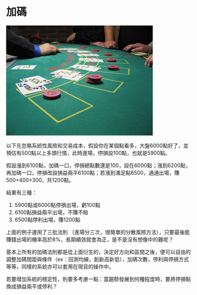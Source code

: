 # 加碼

![&#x68AD;&#x54C8;&#x5566;&#xFF01;&#xFF01;&#xFF01;](../.gitbook/assets/blackjack.jpg)

以下先忽略系統性風險和交易成本，假設你在某個點看多，大盤6000點好了，並預估有500點以上多頭行情，此時進場，停損設100點，也就是5900點。

假設漲到6100點，加碼一口，停損總點數還是100，設在6000點；漲到6200點，再加碼一口，停損改設損益兩平6100點；若漲到滿足點6500，通通出場，賺500+400+300，共1200點。

結果有三種： 

1. 5900點或6000點停損出場，虧100點
2. 6100點損益兩平出場，不賺不賠 
3. 6500點停利出場，賺1200點

上面的例子運用了三批法則 （進場分三次，很簡單的分散風險方法），只要最後能賺錢出場的機率高於8%，長期績效就會為正，是不是沒有想像中的難呢？

基本上所有的加碼法則都是從上面衍生的，決定好方向和區間之後，便可以自由的調整加碼間距與條件（ex：回測均線，創新高新低），加碼次數，停利與停損方式等等，同樣的系統亦可以套用在現貨的操作中。

若要增加系統的穩定性，則要多考慮一點：當趨勢發展到何種程度時，要將停損點換成損益兩平或停利？

